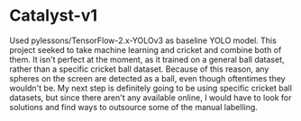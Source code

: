 # Catalyst-v1
Used pylessons/TensorFlow-2.x-YOLOv3 as baseline YOLO model. This project seeked to take machine learning and cricket and combine both of them.
It isn't perfect at the moment, as it trained on a general ball dataset, rather than a specific cricket ball dataset. Because of this reason, any spheres on the screen are detected as a ball, even though oftentimes they wouldn't be.
My next step is definitely going to be using specific cricket ball datasets, but since there aren't any available online, I would have to look for solutions and find ways to outsource some of the manual labelling.
